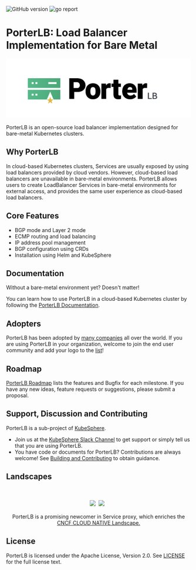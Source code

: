 ![GitHub version](https://img.shields.io/badge/version-v0.0.1-brightgreen.svg?logo=appveyor&longCache=true&style=flat)
![go report](https://goreportcard.com/badge/github.com/kubesphere/porterlb)

# PorterLB: Load Balancer Implementation for Bare Metal

![logo](doc/img/porter-logo.png)

PorterLB is an open-source load balancer implementation designed for bare-metal Kubernetes clusters.

## Why PorterLB

In cloud-based Kubernetes clusters, Services are usually exposed by using load balancers provided by cloud vendors. However, cloud-based load balancers are unavailable in bare-metal environments. PorterLB allows users to create LoadBalancer Services in bare-metal environments for external access, and provides the same user experience as cloud-based load balancers.

## Core Features

- BGP mode and Layer 2 mode
- ECMP routing and load balancing
- IP address pool management
- BGP configuration using CRDs
- Installation using Helm and KubeSphere

## Documentation

Without a bare-metal environment yet? Doesn't matter!

You can learn how to use PorterLB in a cloud-based Kubernetes cluster by following the [PorterLB Documentation](https://porterlb.io/docs/).

## Adopters

PorterLB has been adopted by [many companies](./ADOPTERS.md) all over the world. If you are using PorterLB in your organization, welcome to join the end user community and add your logo to the [list](./ADOPTERS.md)!

## Roadmap

[PorterLB Roadmap](docs/roadmap.md) lists the features and Bugfix for each milestone. If you have any new ideas, feature requests or suggestions, please submit a proposal. 

## Support, Discussion and Contributing

PorterLB is a sub-project of [KubeSphere](https://github.com/kubesphere/kubesphere).

* Join us at the [KubeSphere Slack Channel](https://kubesphere.slack.com/join/shared_invite/enQtNTE3MDIxNzUxNzQ0LTZkNTdkYWNiYTVkMTM5ZThhODY1MjAyZmVlYWEwZmQ3ODQ1NmM1MGVkNWEzZTRhNzk0MzM5MmY4NDc3ZWVhMjE#/) to get support or simply tell us that you are using PorterLB.
* You have code or documents for PorterLB? Contributions are always welcome! See [Building and Contributing](https://porterlb.io/docs/building-and-contributing/) to obtain guidance.

## Landscapes

<p align="center">
<br/><br/>
<img src="https://landscape.cncf.io/images/left-logo.svg" width="150"/>&nbsp;&nbsp;<img src="https://landscape.cncf.io/images/right-logo.svg" width="200"/>&nbsp;&nbsp;
<br/><br/>
PorterLB is a promising newcomer in Service proxy, which enriches the <a href="https://landscape.cncf.io/landscape=observability-and-analysis&license=apache-license-2-0">CNCF CLOUD NATIVE Landscape.
</a>
</p>


## License

PorterLB is licensed under the Apache License, Version 2.0. See [LICENSE](./LICENSE) for the full license text.